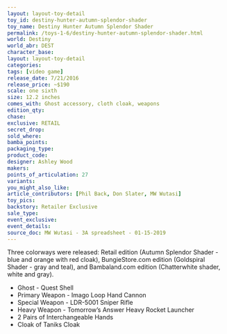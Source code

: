 ```yaml
---
layout: layout-toy-detail 
toy_id: destiny-hunter-autumn-splendor-shader
toy_name: Destiny Hunter Autumn Splendor Shader
permalink: /toys-1-6/destiny-hunter-autumn-splendor-shader.html
world: Destiny
world_abr: DEST
character_base: 
layout: layout-toy-detail
categories: 
tags: [video game]
release_date: 7/21/2016
release_price: ~$190
scale: one sixth
size: 12.2 inches
comes_with: Ghost accessory, cloth cloak, weapons
edition_qty: 
chase: 
exclusive: RETAIL
secret_drop: 
sold_where: 
bamba_points: 
packaging_type: 
product_code:
designer: Ashley Wood
makers: 
points_of_articulation: 27
variants: 
you_might_also_like: 
article_contributors: [Phil Back, Don Slater, MW Wutasi]
toy_pics: 
backstory: Retailer Exclusive
sale_type: 
event_exclusive: 
event_details: 
source_doc: MW Wutasi - 3A spreadsheet - 01-15-2019
---
```

Three colorways were released: Retail edition (Autumn Splendor Shader - blue and orange with red cloak), BungieStore.com edition (Goldspiral Shader - gray and teal), and Bambaland.com edition (Chatterwhite shader, white and gray).
<ul>
<li>Ghost - Quest Shell</li>
<li>Primary Weapon - Imago Loop Hand Cannon</li>
<li>Special Weapon - LDR-5001 Sniper Rifle</li>
<li>Heavy Weapon - Tomorrow’s Answer Heavy Rocket Launcher</li>
<li>2 Pairs of Interchangeable Hands</li>
<li>Cloak of Taniks Cloak</li>
</ul>